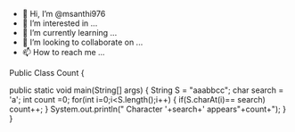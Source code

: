 - 👋 Hi, I’m @msanthi976
- 👀 I’m interested in ...
- 🌱 I’m currently learning ...
- 💞️ I’m looking to collaborate on ...
- 📫 How to reach me ...

<!---
msanthi976/msanthi976 is a ✨ special ✨ repository because its `README.md` (this file) appears on your GitHub profile.
You can click the Preview link to take a look at your changes.
--->

   Public Class Count
   {
     
public static void main(String[] args)
{
          String S = "aaabbcc";
          char search = 'a';
           int count =0;
           for(int i=0;i<S.length();i++)
            {
             if(S.charAt(i)== search)
              count++;
            }
            System.out.println(" Character '+search+' appears"+count+");
            }
            }
